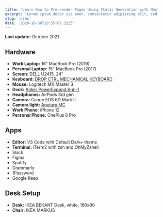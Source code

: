 ```yaml
---
title: 'Learn How to Pre-render Pages Using Static Generation with Next.js'
excerpt: 'Lorem ipsum dolor sit amet, consectetur adipiscing elit, sed do eiusmod tempor incididunt ut labore et dolore magna aliqua. Praesent elementum facilisis leo vel fringilla est ullamcorper eget. At imperdiet dui accumsan sit amet nulla facilities morbi tempus.'
slug: 'uses'
date: '2020-10-30T20:35:07.322Z'
---
```


<!-- ![Desk Setup](/mladen-ruzicic.jpg) -->

**Last update:** October 2021

## Hardware
- **Work Laptop:** 16" MacBook Pro (2019)
- **Personal Laptop:** 15" MacBook Pro (2017)
- **Screen:** DELL U2415, 24"
- **Keyboard:** [DROP CTRL MECHANICAL KEYBOARD](https://drop.com/buy/drop-ctrl-mechanical-keyboard)
- **Mouse:** Logitech MX Master 3
- **Dock:** [Anker PowerExpand 8-in-1](https://www.anker.com/es/products/variant/powerexpand-8in1-usbc-pd-media-hub/A83800A1)
- **Headphones:** AirPods 3rd gen
- **Camera:** Canon EOS 6D Mark II
- **Camera light:** [Aputure MC](https://www.aputure.com/products/mc/)
- **Work Phone:** iPhone 12
- **Personal Phone:** OnePlus 8 Pro

## Apps
- **Editor:** VS Code with Default Dark+ theme
- **Terminal:** iTerm2 with zsh and OhMyZshell
- Slack
- Figma
- Spotify
- Grammarly
- 1Password
- Google Keep

## Desk Setup
- **Desk:** IKEA BEKANT Desk, white, 160x80
- **Chair:** IKEA MARKUS

<!-- Some of the links on this page are affiliate links. This means that I may receive a small commission, at no cost to you, if you purchase something through the links provided. -->